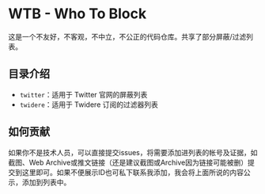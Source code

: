 # WTB - Who To Block

这是一个不友好，不客观，不中立，不公正的代码仓库。共享了部分屏蔽/过滤列表。

## 目录介绍

* `twitter`：适用于 Twitter 官网的屏蔽列表
* `twidere`：适用于 Twidere 订阅的过滤器列表

## 如何贡献

如果你不是技术人员，可以直接提交issues，将需要添加进列表的帐号及证据，如截图、Web Archive或推文链接（还是建议截图或Archive因为链接可能被删）提交到这里即可。如果不便展示ID也可私下联系我添加，我会将上面所说的内容公示，添加到列表中。
